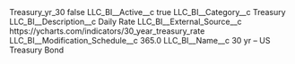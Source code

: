 <?xml version="1.0" encoding="UTF-8"?>
<CustomMetadata xmlns="http://soap.sforce.com/2006/04/metadata" xmlns:xsi="http://www.w3.org/2001/XMLSchema-instance" xmlns:xsd="http://www.w3.org/2001/XMLSchema">
    <label>Treasury_yr_30</label>
    <protected>false</protected>
    <values>
        <field>LLC_BI__Active__c</field>
        <value xsi:type="xsd:boolean">true</value>
    </values>
    <values>
        <field>LLC_BI__Category__c</field>
        <value xsi:type="xsd:string">Treasury</value>
    </values>
    <values>
        <field>LLC_BI__Description__c</field>
        <value xsi:type="xsd:string">Daily Rate</value>
    </values>
    <values>
        <field>LLC_BI__External_Source__c</field>
        <value xsi:type="xsd:string">https://ycharts.com/indicators/30_year_treasury_rate</value>
    </values>
    <values>
        <field>LLC_BI__Modification_Schedule__c</field>
        <value xsi:type="xsd:double">365.0</value>
    </values>
    <values>
        <field>LLC_BI__Name__c</field>
        <value xsi:type="xsd:string">30 yr – US Treasury Bond</value>
    </values>
</CustomMetadata>
